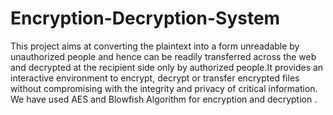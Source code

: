 # Encryption-Decryption-System
This project aims at converting the plaintext into a form unreadable by unauthorized people and hence can be readily transferred across the web and decrypted at the recipient side only by authorized people.It provides an interactive environment to encrypt, decrypt or transfer encrypted files without compromising with the integrity and privacy of critical information. We have used AES and Blowfish Algorithm for encryption and decryption .
